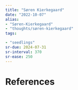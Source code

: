```yaml
---
title: "Søren Kierkegaard"
date: "2022-10-07"
alias:
- "Søren-Kierkegaard"
- "thoughts/søren-kierkegaard"
tags:

- "seedlings"
sr-due: 2024-07-31
sr-interval: 370
sr-ease: 250
---
```




# References